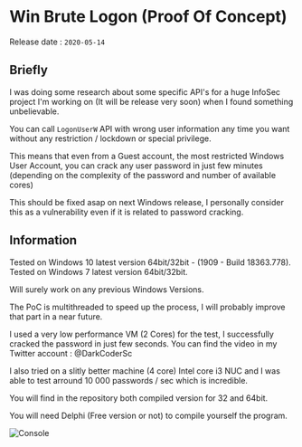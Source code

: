 # Win Brute Logon (Proof Of Concept)

Release date : `2020-05-14`

## Briefly

I was doing some research about some specific API's for a huge InfoSec project I'm working on (It will be release very soon) when I found something unbelievable.

You can call `LogonUserW` API with wrong user information any time you want without any restriction / lockdown or special privilege.

This means that even from a Guest account, the most restricted Windows User Account, you can crack any user password in just few minutes (depending on the complexity of the password and number of available cores)

This should be fixed asap on next Windows release, I personally consider this as a vulnerability even if it is related to password cracking.

## Information

Tested on Windows 10 latest version 64bit/32bit - (1909 - Build 18363.778).
Tested on Windows 7 latest version 64bit/32bit.

Will surely work on any previous Windows Versions.

The PoC is multithreaded to speed up the process, I will probably improve that part in a near future.

I used a very low performance VM (2 Cores) for the test, I successfully cracked the password in just few seconds. You can find the video in my Twitter account : @DarkCoderSc

I also tried on a slitly better machine (4 core) Intel core i3 NUC and I was able to test arround 10 000 passwords / sec which is incredible. 

You will find in the repository both compiled version for 32 and 64bit.

You will need Delphi (Free version or not) to compile yourself the program.

![Console](https://i.ibb.co/Cm5052S/screen.png)
